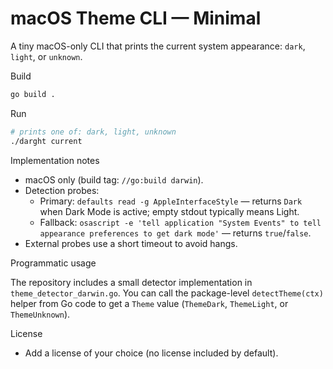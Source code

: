 # macOS Theme CLI — Minimal

A tiny macOS-only CLI that prints the current system appearance: `dark`, `light`, or `unknown`.

Build

```sh
go build .
```

Run

```sh
# prints one of: dark, light, unknown
./darght current
```

Implementation notes

- macOS only (build tag: `//go:build darwin`).
- Detection probes:
  - Primary: `defaults read -g AppleInterfaceStyle` — returns `Dark` when Dark Mode is active; empty stdout typically means Light.
  - Fallback: `osascript -e 'tell application "System Events" to tell appearance preferences to get dark mode'` — returns `true`/`false`.
- External probes use a short timeout to avoid hangs.

Programmatic usage

The repository includes a small detector implementation in `theme_detector_darwin.go`. You can call the package-level `detectTheme(ctx)` helper from Go code to get a `Theme` value (`ThemeDark`, `ThemeLight`, or `ThemeUnknown`).

License

- Add a license of your choice (no license included by default).
